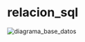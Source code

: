 # relacion_sql
![diagrama_base_datos](https://user-images.githubusercontent.com/48447828/194119355-3573a915-fd66-4137-8311-addc98be5737.png)
